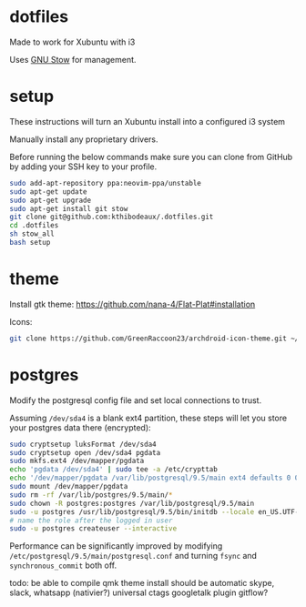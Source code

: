 # dotfiles

Made to work for Xubuntu with i3

Uses [GNU Stow](https://www.gnu.org/software/stow/) for management.

# setup

These instructions will turn an Xubuntu install into a configured i3 system

Manually install any proprietary drivers.

Before running the below commands make sure you can clone from GitHub by adding your SSH key to your profile.

```bash
sudo add-apt-repository ppa:neovim-ppa/unstable
sudo apt-get update
sudo apt-get upgrade
sudo apt-get install git stow
git clone git@github.com:kthibodeaux/.dotfiles.git
cd .dotfiles
sh stow_all
bash setup
```

# theme

Install gtk theme: https://github.com/nana-4/Flat-Plat#installation

Icons:
```bash
git clone https://github.com/GreenRaccoon23/archdroid-icon-theme.git ~/opt/archdroid && cd ~/opt/archdroid && chmod +x INSTALL && ./INSTALL
````

# postgres

Modify the postgresql config file and set local connections to trust.

Assuming `/dev/sda4` is a blank ext4 partition, these steps will let you store your postgres data there (encrypted):

```bash
sudo cryptsetup luksFormat /dev/sda4
sudo cryptsetup open /dev/sda4 pgdata
sudo mkfs.ext4 /dev/mapper/pgdata
echo 'pgdata /dev/sda4' | sudo tee -a /etc/crypttab
echo '/dev/mapper/pgdata /var/lib/postgresql/9.5/main ext4 defaults 0 0' | sudo tee -a /etc/fstab
sudo mount /dev/mapper/pgdata
sudo rm -rf /var/lib/postgres/9.5/main/*
sudo chown -R postgres:postgres /var/lib/postgresql/9.5/main
sudo -u postgres /usr/lib/postgresql/9.5/bin/initdb --locale en_US.UTF-8 -D '/var/lib/postgresql/9.5/main'
# name the role after the logged in user
sudo -u postgres createuser --interactive
```

Performance can be significantly improved by modifying `/etc/postgresql/9.5/main/postgresql.conf` and turning `fsync` and `synchronous_commit` both off.

todo:
be able to compile qmk
theme install should be automatic
skype, slack, whatsapp (nativier?)
universal ctags
googletalk plugin
gitflow?

